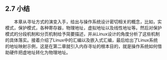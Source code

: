 ## **2.7 小结**

&emsp;&emsp;本章从寻址方式的演变入手，给出与操作系统设计密切相关的概念，比如，实模式，保护模式，各种寄存器，物理地址，虚拟地址以及线性地址等。然后对保护模式的分段机制和分页机制给予简要描述，并从Linux设计的角度分析了这些机制的具体落实。接着介绍了Linux中的汇编以及嵌入式汇编，最后给出了Linux系统的地址映射示例，这是在第二章就引入内存寻址的根本目的，就是操作系统如何借助硬件把虚地址转化为物理地址。

